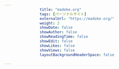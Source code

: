 ---
                title: "madoke.org"
                tags: [パーソナルサイト]
                externalUrl: "https://madoke.org/"
                weight: 2
                showDate: false
                showAuthor: false
                showReadingTime: false
                showEdit: false
                showLikes: false
                showViews: false
                layoutBackgroundHeaderSpace: false
                ---

